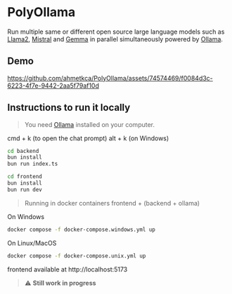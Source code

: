# PolyOllama

Run multiple same or different open source large language models such as [Llama2](https://ollama.com/library/llama2), [Mistral](https://ollama.com/library/mistral) and [Gemma](https://ollama.com/library/gemma) in parallel simultaneously powered by [Ollama](https://ollama.com/). 

## Demo

https://github.com/ahmetkca/PolyOllama/assets/74574469/f0084d3c-6223-4f7e-9442-2aa5f79af10d

## Instructions to run it locally

> You need [Ollama](ollama.ai) installed on your computer.

cmd + k (to open the chat prompt)
alt + k (on Windows)

```bash
cd backend
bun install
bun run index.ts
```

```bash
cd frontend
bun install
bun run dev
```

> Running in docker containers frontend + (backend + ollama)

On Windows

```bash
docker compose -f docker-compose.windows.yml up
```

On Linux/MacOS

```bash
docker compose -f docker-compose.unix.yml up
```

frontend available at http://localhost:5173

> :warning: **Still work in progress**
